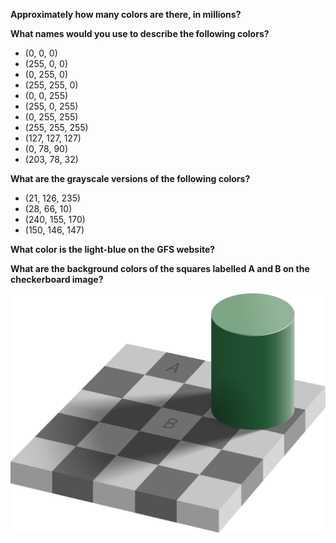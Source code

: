 **Approximately how many colors are there, in millions?**

**What names would you use to describe the following colors?**

- (0, 0, 0)
- (255, 0, 0)
- (0, 255, 0)
- (255, 255, 0)
- (0, 0, 255)
- (255, 0, 255)
- (0, 255, 255)
- (255, 255, 255)
- (127, 127, 127)
- (0, 78, 90)
- (203, 78, 32)

**What are the grayscale versions of the following colors?**

- (21, 126, 235)
- (28, 66, 10)
- (240, 155, 170)
- (150, 146, 147)

**What color is the light-blue on the GFS website?**

**What are the background colors of the squares labelled A and B on the
checkerboard image?**

![](checker_shadow_illusion.png)
